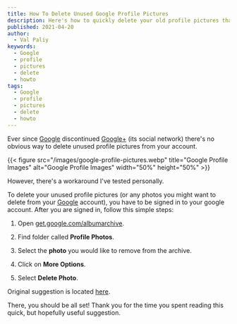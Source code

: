 ```yaml
---
title: How To Delete Unused Google Profile Pictures
description: Here's how to quickly delete your old profile pictures that are still a part of your Google profile.
published: 2021-04-20
author:
  - Val Paliy
keywords:
  - Google
  - profile
  - pictures
  - delete
  - howto
tags:
  - Google
  - profile
  - pictures
  - delete
  - howto
---
```


Ever since [Google](https://google.com/) discontinued [Google+](https://en.wikipedia.org/wiki/Google%2B) (its social network) there's no obvious way to delete unused profile pictures from your account.

{{< figure src="/images/google-profile-pictures.webp" title="Google Profile Images" alt="Google Profile Images" width="50%" height="50%" >}}

However, there's a workaround I've tested personally.

To delete your unused profile pictures (or any photos you might want to delete from your [Google](https://google.com/) account), you have to be signed in to your google account. After you are signed in, follow this simple steps:

1.  Open [get.google.com/albumarchive](http://www.google.com/appserve/mkt/p/AFIPhzX_AokWwcTXiiIJmD0oj_Jgx_FUDDQzRxEKLowaKN9A2d8WeMA9wlCq7-TKYd9aAg3ZkFaZZ8jQJcu8-y9TKaaCF0vxSw).

2.  Find folder called **Profile Photos**.

3.  Select the **photo** you would like to remove from the archive.

4.  Click on **More Options**.

5.  Select **Delete Photo**.

Original suggestion is located [here](https://support.google.com/photos/thread/143925?hl=en&msgid=144713).

There, you should be all set! Thank you for the time you spent reading this quick, but hopefully useful suggestion.
